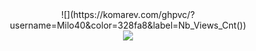 <center>
  ![](https://komarev.com/ghpvc/?username=Milo40&color=328fa8&label=Nb_Views_Cnt())
  <br>
  <img align="center" src="https://github-readme-stats.vercel.app/api?username=Milo40&count_private=true&show_icons=true&theme=prussian" />
<!--
<a href="https://github.com/anuraghazra/github-readme-stats">
  <img align="center" src="https://github-readme-stats.vercel.app/api/top-langs/?username=Milo40&langs_count=10&theme=vue&layout=compact" />
</a>
-->
</center>
